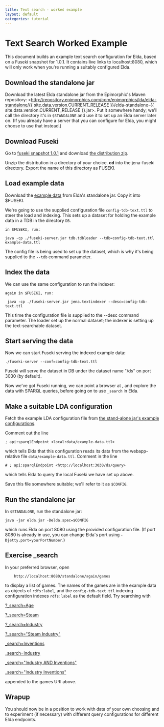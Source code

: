 ```yaml
---
title: Text search - worked example
layout: default
categories: tutorial
---
```


Text Search Worked Example
==========================

This document builds an example text search configuration for Elda,
based on a Fuseki snapshot for 1.0.1. It contains live links to
localhost:8080, which will only work when you're running a suitably
configured Elda.

Download the standalone jar
---------------------------

Download the latest Elda standalone jar from the Epimorphic's Maven
repository:
<http://repository.epimorphics.com/com/epimorphics/lda/elda-standalone/{{ site.data.version.CURRENT_RELEASE }}/elda-standalone-{{ site.data.version.CURRENT_RELEASE }}.jar>.
Put it somewhere handy; we'll call the directory it's in `$STANDALONE`
and use it to set up an Elda server later on. (If you already have a
server that you can configure for Elda, you might choose to use that
instead.)

Download Fuseki
---------------

Go to [fuseki snapshot
1.0.1](https://repository.apache.org/content/repositories/snapshots/org/apache/jena/jena-fuseki/1.0.1-SNAPSHOT/)
and download [the distribution
zip](https://repository.apache.org/content/repositories/snapshots/org/apache/jena/jena-fuseki/1.0.1-SNAPSHOT/jena-fuseki-1.0.1-20130914.081056-2-distribution.zip).

Unzip the distribution in a directory of your choice. **cd** into the
jena-fuseki directory. Export the name of this directory as FUSEKI.

Load example data
-----------------

Download the [example
data](https://code.google.com/p/elda/source/browse/elda-standalone/src/main/webapp/data/example-data.ttl)
from Elda's standalone jar. Copy it into \$FUSEKI.

We're going to use the supplied configuration file `config-tdb-text.ttl`
to steer the load and indexing. This sets up a dataset for holding the
example data in a TDB in the directory `DB`.

    in $FUSEKI, run:

    java -cp ./fuseki-server.jar tdb.tdbloader --tdb=config-tdb-text.ttl example-data.ttl

The config file is being used to set up the dataset, which is why it's
being supplied to the `--tdb` command parameter.

Index the data
--------------

We can use the same configuration to run the indexer:

    again in $FUSEKI, run:

     java -cp ./fuseki-server.jar jena.textindexer --desc=config-tdb-text.ttl

This time the configuration file is supplied to the --desc command
parameter. The loader set up the normal dataset; the indexer is setting
up the text-searchable dataset.

Start serving the data
----------------------

Now we can start Fuseki serving the indexed example data:

    ./fuseki-server --conf=config-tdb-text.ttl

Fuseki will serve the dataset in DB under the dataset name "/ds" on port
3030 (by default).

Now we've got Fuseki running, we can point a browser at
[](http://localhost:3030/sparql.tpl), and explore the data with SPARQL
queries, before going on to use `_search` in Elda.

Make a suitable LDA configuration
---------------------------------

Fetch the example LDA configuration file from [the stand-alone jar's
example
configurations](https://code.google.com/p/elda/source/browse/elda-standalone/src/main/webapp/specs/hello-again-world.ttl).

Comment out the line

    ; api:sparqlEndpoint <local:data/example-data.ttl>

which tells Elda that this configuration reads its data from the
webapp-relative file `data/example-data.ttl`. Comment in the line

    # ; api:sparqlEndpoint <http://localhost:3030/ds/query>

which tells Elda to query the local Fuseki we have set up above.

Save this file somewhere suitable; we'll refer to it as `$CONFIG`.

Run the standalone jar
----------------------

In `$STANDALONE`, run the standalone jar:

    java -jar elda.jar -Delda.spec=$CONFIG

which runs Elda on port 8080 using the provided configuration file. (If
port 8080 is already in use, you can change Elda's port using
`-Djetty.port=yourPortNumber`.)

Exercise \_search
-----------------

In your preferred browser, open

        http://localhost:8080/standalone/again/games

to display a list of games. The names of the games are in the example
data as objects of `rdfs:label`, and the `config-tdb-text.ttl` indexing
configuration indexes `rdfs:label` as the default field. Try searching
with

[?\_search=Age](http://localhost:8080/standalone/again/games?_search=Age)

[?\_search=Steam](http://localhost:8080/standalone/again/games?_search=Steam)

[?\_search=Industry](http://localhost:8080/standalone/again/games?_search=Industry)

[?\_search="Steam
Industry"](http://localhost:8080/standalone/again/games?_search=Steam%20Industry)

[\_search=Inventions](http://localhost:8080/standalone/again/games?_search=Inventions)

[\_search=Industry](http://localhost:8080/standalone/again/games?_search=Industry)

[\_search="Industry AND
Inventions"](http://localhost:8080/standalone/again/games?_search=Industry%20AND%20Inventions)

[\_search="Industry
Inventions"](http://localhost:8080/standalone/again/games?_search=Industry%20Inventions)

appended to the games URI above.

Wrapup
------

You should now be in a position to work with data of your own choosing
and to experiment (if necessary) with different query configurations for
different Elda endpoints.
